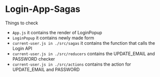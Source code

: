 # Login-App-Sagas
Things to check
* `App.js` it contains the render of LoginPopup
* `LoginPopup` it contains newly made form
* `current-user.js in ./src/sagas` it contains the function that calls the Login API
* `current-user.js in ./src/reducers` contains the UPDATE_EMAIL and PASSWORD checker
* `current-user.js in ./src/actions`  contains the action for UPDATE_EMAIL and PASSWORD
